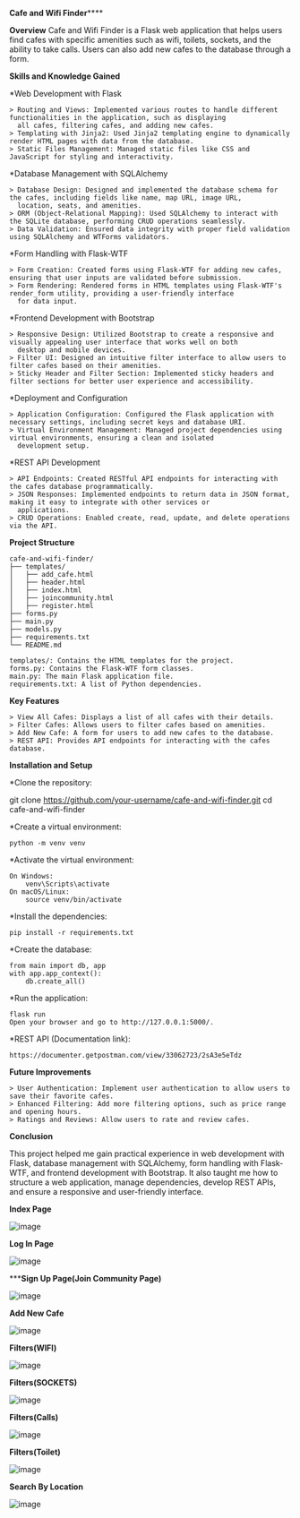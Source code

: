 ****************************************************************Cafe and Wifi Finder********************************************************************

****Overview****
Cafe and Wifi Finder is a Flask web application that helps users find cafes with specific amenities such as wifi, toilets, sockets, and the ability to take calls. 
Users can also add new cafes to the database through a form.

****Skills and Knowledge Gained****

*Web Development with Flask

    > Routing and Views: Implemented various routes to handle different functionalities in the application, such as displaying 
      all cafes, filtering cafes, and adding new cafes.
    > Templating with Jinja2: Used Jinja2 templating engine to dynamically render HTML pages with data from the database.
    > Static Files Management: Managed static files like CSS and JavaScript for styling and interactivity.
    
*Database Management with SQLAlchemy

    > Database Design: Designed and implemented the database schema for the cafes, including fields like name, map URL, image URL,
      location, seats, and amenities.
    > ORM (Object-Relational Mapping): Used SQLAlchemy to interact with the SQLite database, performing CRUD operations seamlessly.
    > Data Validation: Ensured data integrity with proper field validation using SQLAlchemy and WTForms validators.
    
*Form Handling with Flask-WTF

    > Form Creation: Created forms using Flask-WTF for adding new cafes, ensuring that user inputs are validated before submission.
    > Form Rendering: Rendered forms in HTML templates using Flask-WTF's render_form utility, providing a user-friendly interface 
      for data input.

*Frontend Development with Bootstrap

    > Responsive Design: Utilized Bootstrap to create a responsive and visually appealing user interface that works well on both 
      desktop and mobile devices.
    > Filter UI: Designed an intuitive filter interface to allow users to filter cafes based on their amenities.
    > Sticky Header and Filter Section: Implemented sticky headers and filter sections for better user experience and accessibility.

*Deployment and Configuration

    > Application Configuration: Configured the Flask application with necessary settings, including secret keys and database URI.
    > Virtual Environment Management: Managed project dependencies using virtual environments, ensuring a clean and isolated 
      development setup.

*REST API Development

    > API Endpoints: Created RESTful API endpoints for interacting with the cafes database programmatically.
    > JSON Responses: Implemented endpoints to return data in JSON format, making it easy to integrate with other services or 
      applications.
    > CRUD Operations: Enabled create, read, update, and delete operations via the API.

    
****Project Structure****

    cafe-and-wifi-finder/
    ├── templates/
    │   ├── add_cafe.html
    │   ├── header.html
    │   ├── index.html
    │   ├── joincommunity.html
    │   ├── register.html
    ├── forms.py
    ├── main.py
    ├── models.py
    ├── requirements.txt
    └── README.md
    
    templates/: Contains the HTML templates for the project.
    forms.py: Contains the Flask-WTF form classes.
    main.py: The main Flask application file.
    requirements.txt: A list of Python dependencies.


****Key Features****

    > View All Cafes: Displays a list of all cafes with their details.
    > Filter Cafes: Allows users to filter cafes based on amenities.
    > Add New Cafe: A form for users to add new cafes to the database.
    > REST API: Provides API endpoints for interacting with the cafes database.


****Installation and Setup****

*Clone the repository:

   git clone https://github.com/your-username/cafe-and-wifi-finder.git
   cd cafe-and-wifi-finder
   
*Create a virtual environment:

    python -m venv venv

*Activate the virtual environment:

    On Windows:
        venv\Scripts\activate
    On macOS/Linux:
        source venv/bin/activate

*Install the dependencies:

    pip install -r requirements.txt

*Create the database:
   
    from main import db, app
    with app.app_context():
        db.create_all()

*Run the application:
   
    flask run
    Open your browser and go to http://127.0.0.1:5000/.

*REST API (Documentation link):
   
    https://documenter.getpostman.com/view/33062723/2sA3e5eTdz
    
****Future Improvements****
    
    > User Authentication: Implement user authentication to allow users to save their favorite cafes.
    > Enhanced Filtering: Add more filtering options, such as price range and opening hours.
    > Ratings and Reviews: Allow users to rate and review cafes.

****Conclusion****

This project helped me gain practical experience in web development with Flask, database management with SQLAlchemy, form handling 
with Flask-WTF, and frontend development with Bootstrap. It also taught me how to structure a web application, manage dependencies,
develop REST APIs, and ensure a responsive and user-friendly interface.

************************************************************************Index Page************************************************************************
                        
![image](https://github.com/user-attachments/assets/c2bb87d3-4500-4c8f-9f5b-7176b1c210e4)

************************************************************************Log In Page************************************************************************
                        
![image](https://github.com/user-attachments/assets/30d4d0a1-b613-42ba-b316-4e87e047d4d0)

*****************************************************************Sign Up Page(Join Community Page)**************************************************************
                
![image](https://github.com/user-attachments/assets/b05bdf82-5f2d-4d54-8cd9-bd3952ae015d)

************************************************************************Add New Cafe************************************************************************

![image](https://github.com/user-attachments/assets/ecd57528-4733-4d54-b3bf-6114985953d2)

************************************************************************Filters(WIFI)************************************************************************

![image](https://github.com/user-attachments/assets/b9971960-897a-4979-b467-edb171c02c41)

************************************************************************Filters(SOCKETS)************************************************************************

![image](https://github.com/user-attachments/assets/6cb7275a-e405-4b30-841c-f808258ffc94)

************************************************************************Filters(Calls)************************************************************************

![image](https://github.com/user-attachments/assets/f6268b6e-2a7b-48e4-b3a4-d6d3c8c84a9c)

************************************************************************Filters(Toilet)************************************************************************
                      
![image](https://github.com/user-attachments/assets/53a79c9c-ff77-4561-aac8-1bfa8af89f32)

************************************************************************Search By Location************************************************************************

![image](https://github.com/user-attachments/assets/4f669c7c-fc8c-4c7c-a235-34c50f02e5f8)






